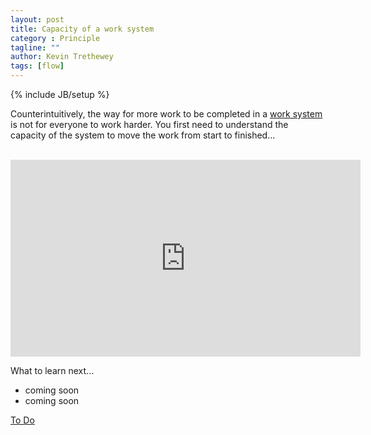 ```yaml
---
layout: post
title: Capacity of a work system
category : Principle
tagline: ""
author: Kevin Trethewey
tags: [flow]
---
```

{% include JB/setup %}

Counterintuitively, the way for more work to be completed in a [work system](/faq/WhatIsASystem) is not for everyone to work harder. You first need to understand the capacity of the system to move the work from start to finished...

<br>

<iframe width="560" height="315" src="https://www.youtube.com/embed/zEzKsEzuZYM" frameborder="0" allowfullscreen></iframe>

<br>

What to learn next...

* coming soon
* coming soon

[To Do](/Explanation/TODO)
